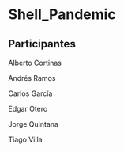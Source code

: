 # Shell_Pandemic
## Participantes
<p>Alberto Cortinas</p>
<p>Andrés Ramos</p>
<p>Carlos García</p>
<p>Edgar Otero</p>
<p>Jorge Quintana</p>
<p>Tiago Villa</p>
